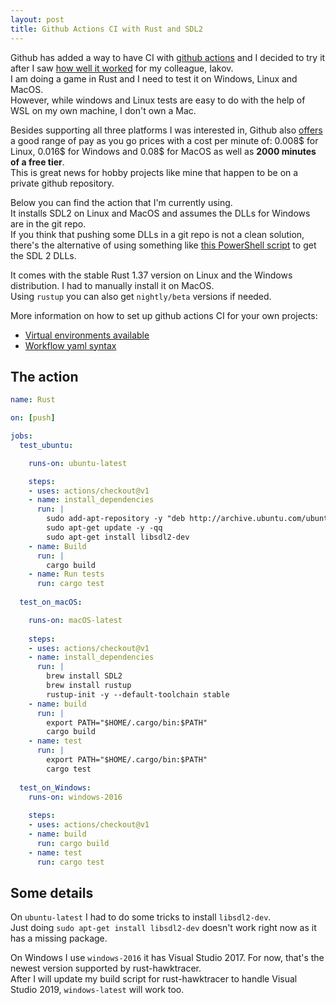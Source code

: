 ```yaml
---
layout: post
title: Github Actions CI with Rust and SDL2
---
```


Github has added a way to have CI with [github actions](https://github.blog/2019-08-08-github-actions-now-supports-ci-cd/) and I decided to try it after I saw [how well it worked]((https://github.com/yak32/glw_json/blob/master/.github/workflows/main.yml)) for my colleague, Iakov.  
I am doing a game in Rust and I need to test it on Windows, Linux and MacOS.  
However, while windows and Linux tests are easy to do with the help of WSL on my own machine, I don't own a Mac.  

Besides supporting all three platforms I was interested in, Github also [offers](https://github.com/features/actions) a good range of pay as you go prices with a cost per minute of: 0.008$ for Linux, 0.016$ for Windows and 0.08$ for MacOS as well as **2000 minutes of a free tier**.  
This is great news for hobby projects like mine that happen to be on a private github repository.  

Below you can find the action that I'm currently using.  
It installs SDL2 on Linux and MacOS and assumes the DLLs for Windows are in the git repo.  
If you think that pushing some DLLs in a git repo is not a clean solution, there's the alternative of using something like [this PowerShell script](https://github.com/AlexEne/rust-particles/blob/master/appveyor_get_sdl_dll.ps1) to get the SDL 2 DLLs.  

It comes with the stable Rust 1.37 version on Linux and the Windows distribution.
I had to manually install it on MacOS.  
Using `rustup` you can also get `nightly/beta` versions if needed.

More information on how to set up github actions CI for your own projects:
- [Virtual environments available](https://help.github.com/en/articles/virtual-environments-for-github-actions)
- [Workflow yaml syntax](https://help.github.com/en/articles/workflow-syntax-for-github-actions)

## The action

```yaml
name: Rust

on: [push]

jobs:
  test_ubuntu:

    runs-on: ubuntu-latest

    steps:
    - uses: actions/checkout@v1
    - name: install_dependencies
      run: |
        sudo add-apt-repository -y "deb http://archive.ubuntu.com/ubuntu `lsb_release -sc` main universe restricted multiverse"
        sudo apt-get update -y -qq
        sudo apt-get install libsdl2-dev
    - name: Build
      run: |
        cargo build
    - name: Run tests
      run: cargo test 
      
  test_on_macOS:

    runs-on: macOS-latest
    
    steps:
    - uses: actions/checkout@v1
    - name: install_dependencies
      run: | 
        brew install SDL2
        brew install rustup
        rustup-init -y --default-toolchain stable
    - name: build
      run: |
        export PATH="$HOME/.cargo/bin:$PATH"
        cargo build
    - name: test
      run: |
        export PATH="$HOME/.cargo/bin:$PATH"
        cargo test
      
  test_on_Windows:
    runs-on: windows-2016
    
    steps:
    - uses: actions/checkout@v1
    - name: build
      run: cargo build
    - name: test
      run: cargo test
```

## Some details

On `ubuntu-latest` I had to do some tricks to install `libsdl2-dev`.  
Just doing `sudo apt-get install libsdl2-dev` doesn't work right now as it has a missing package.

On Windows I use `windows-2016` it has Visual Studio 2017. For now, that's the newest version supported by rust-hawktracer.  
After I will update my build script for rust-hawktracer to handle Visual Studio 2019, `windows-latest` will work too.